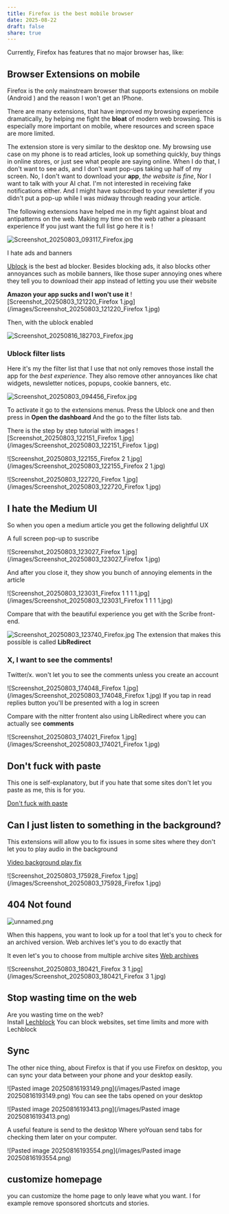 ```yaml
---
title: Firefox is the best mobile browser
date: 2025-08-22
draft: false
share: true
---
```

Currently, Firefox has features that no major browser has, like:
## Browser Extensions on mobile 

Firefox is the only mainstream browser that supports extensions on mobile (Android ) and the reason I won't get an !Phone.

There are many extensions, that have improved my browsing experience dramatically, by helping me fight the **bloat** of modern web browsing. This is especially more important on mobile, where resources and screen space are more limited. 

The extension store is very similar to the desktop one. My browsing use case on my phone is to read articles, look up something quickly, buy things in online stores, or just see what people are saying online. When I do that, I don't want to see ads, and I don't want pop-ups taking up half of my screen.
No, I don't want to download your **app**, 
_the website is fine_, Nor I want to talk with your AI chat. I'm not interested in receiving fake notifications either. And I might have subscribed to your newsletter if you didn't put a pop-up while I was midway through reading your article. 

The following extensions have helped me in my fight against bloat and antipatterns on the web. Making my time on the web rather  a  pleasant experience
If you just want the full list go here it is !

![Screenshot_20250803_093117_Firefox.jpg](/images/Screenshot_20250803_093117_Firefox.jpg)

 I hate ads and banners

[Ublock](https://addons.mozilla.org/en-US/firefox/addon/ublock-origin/)  is the best ad blocker. Besides blocking ads, it also blocks other annoyances such as mobile banners, like those super annoying ones where they tell you to download their app instead of letting you use their website

 **Amazon your app sucks and I won't use it** ![Screenshot_20250803_121220_Firefox 1.jpg](/images/Screenshot_20250803_121220_Firefox 1.jpg)
 
Then, with the ublock enabled 

![Screenshot_20250816_182703_Firefox.jpg](/images/Screenshot_20250816_182703_Firefox.jpg)

### Ublock filter lists
Here it's my the filter list that I use that not only removes those install the app for the  _best experience_. They also remove other annoyances like  chat widgets, newsletter notices, popups, cookie banners, etc.

![Screenshot_20250803_094456_Firefox.jpg](/images/Screenshot_20250803_094456_Firefox.jpg)

To activate it go to  the 
extensions menus.
Press the  Ublock one and then press in 
**Open the dashboard** 
And the go to the filter lists tab.

There is the step by step tutorial with images 
![Screenshot_20250803_122151_Firefox 1.jpg](/images/Screenshot_20250803_122151_Firefox 1.jpg)

![Screenshot_20250803_122155_Firefox 2 1.jpg](/images/Screenshot_20250803_122155_Firefox 2 1.jpg)

![Screenshot_20250803_122720_Firefox 1.jpg](/images/Screenshot_20250803_122720_Firefox 1.jpg)
 
## I hate the Medium UI 

So when you open a medium article you get the following delightful UX

A full screen pop-up to suscribe

![Screenshot_20250803_123027_Firefox 1.jpg](/images/Screenshot_20250803_123027_Firefox 1.jpg)

And after you close it, they show you  bunch of annoying elements in the article 

![Screenshot_20250803_123031_Firefox 1 1 1 1.jpg](/images/Screenshot_20250803_123031_Firefox 1 1 1 1.jpg)

Compare that with the beautiful experience you get with the Scribe front-end.

![Screenshot_20250803_123740_Firefox.jpg](/images/Screenshot_20250803_123740_Firefox.jpg)
The extension that makes this possible is called **LibRedirect**

### X, I want to see the comments!

Twitter/x. won't let you to see the comments unless you create an account

![Screenshot_20250803_174048_Firefox 1.jpg](/images/Screenshot_20250803_174048_Firefox 1.jpg)
If you tap in read replies button you'll be presented with a log in screen

Compare with the nitter frontent also using LibRedirect  where you can actually see **comments**


![Screenshot_20250803_174021_Firefox 1.jpg](/images/Screenshot_20250803_174021_Firefox 1.jpg)
## Don't fuck with paste 

This one is self-explanatory, but if you hate that some sites don't let you paste as me, this is for you.

[Don't fuck with paste](https://addons.mozilla.org/en-US/firefox/addon/don-t-fuck-with-paste/?utm_source=addons.mozilla.org&utm_medium=referral&utm_content=search)
## Can I just listen to something in the background?

This extensions will allow you to fix issues in some sites where they don't let you to play audio in the background 

[Video background play fix](https://addons.mozilla.org/en-US/firefox/addon/video-background-play-fix/)

![Screenshot_20250803_175928_Firefox 1.jpg](/images/Screenshot_20250803_175928_Firefox 1.jpg)


## 404 Not found 

![unnamed.png](/images/unnamed.png)

When this happens, you want to look up for a tool that let's you to check for an archived version.
Web archives let's you to do exactly that

It even let's you to choose from multiple archive sites 
[Web archives](https://addons.mozilla.org/en-US/firefox/addon/view-page-archive/)

![Screenshot_20250803_180421_Firefox 3 1.jpg](/images/Screenshot_20250803_180421_Firefox 3 1.jpg)

## Stop wasting time on the web 

Are you wasting time on the web?  
Install [Lechblock](https://addons.mozilla.org/en-US/firefox/addon/leechblock-ng/)
You can block websites, set time limits and more with Lechblock 



##   Sync

 The other nice thing, about Firefox is that if you use Firefox on desktop, you can sync your data between your phone and your desktop easily.
 
![Pasted image 20250816193149.png](/images/Pasted image 20250816193149.png)
You can see the tabs opened on your desktop 


![Pasted image 20250816193413.png](/images/Pasted image 20250816193413.png)


A useful feature is send to the  desktop Where yoYouan send tabs for checking them later  on your computer.

![Pasted image 20250816193554.png](/images/Pasted image 20250816193554.png)


## customize homepage 

you can customize the home page to only leave what you want. I for example remove sponsored shortcuts and stories.
